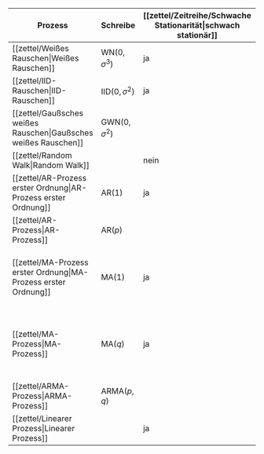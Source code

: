 | Prozess | Schreibe | [[zettel/Zeitreihe/Schwache Stationarität\|schwach stationär]] | [[zettel/Kovarianzfunktion\|Kovarianzfunktion]] $\gamma(t, s)$ | [[zettel/ACVF\|ACVF]] $\gamma(h)$ | [[zettel/ACF\|ACF]] $\rho(h)$ | [[zettel/PACF\|PACF]] $\tau(h)$ |
|---|---|---|---|---|---|---|
| [[zettel/Weißes Rauschen\|Weißes Rauschen]] | $\text{WN}(0, \sigma^3)$ | ja  |||||
| [[zettel/IID-Rauschen\|IID-Rauschen]] | $\text{IID}(0, \sigma^2)$ | ja || $\sigma^2 \cdot \mathbb{1}(h = 0)$ | $\mathbb{1}(h = 0)$ ||
| [[zettel/Gaußsches weißes Rauschen\|Gaußsches weißes Rauschen]] | $\text{GWN}(0, \sigma^2)$ ||||||
| [[zettel/Random Walk\|Random Walk]] || nein | $t \cdot \sigma^2$ |/|/|/
| [[zettel/AR-Prozess erster Ordnung\|AR-Prozess erster Ordnung]] | $\text{AR}(1)$ | ja | siehe ACVF | $\frac{\sigma^2}{1 - \phi^2} \cdot \phi^{\lvert h \rvert}$ | $\phi^{\lvert h \rvert}$ | $\begin{cases} \alpha = \rho(1) & h = 1 \\ 0 & h \gt 1 \end{cases}$ |
| [[zettel/AR-Prozess\|AR-Prozess]] | $\text{AR}(p)$ |
| [[zettel/MA-Prozess erster Ordnung\|MA-Prozess erster Ordnung]] | $\text{MA}(1)$ | ja | siehe ACVF | $\begin{cases} \sigma^2 \cdot (1 + \vartheta^2) & h = 0 \\ \sigma^2 \cdot \vartheta & h \in \{ -1, 1 \} \\ 0 & \text{sonst} \end{cases}$
| [[zettel/MA-Prozess\|MA-Prozess]] | $\text{MA}(q)$ | ja | siehe ACVF | $\begin{cases} \sum_{i=0}^{q-\lvert h \rvert} \vartheta_i\vartheta_{i+\lvert h \rvert} & \lvert h \rvert \le q \\ 0 & \lvert h \rvert \gt q \end{cases}$
| [[zettel/ARMA-Prozess\|ARMA-Prozess]] | $\text{ARMA}(p, q)$ |
| [[zettel/Linearer Prozess\|Linearer Prozess]] || ja | $\sigma^2 \sum_{i \in \mathbb{Z}} \psi_i\psi_{i-h}$ | $\sum_{i \in \mathbb{Z}} \sum_{j \in \mathbb{Z}} \psi_i\psi_j \text{E}[\varepsilon_{h+i-j}]$